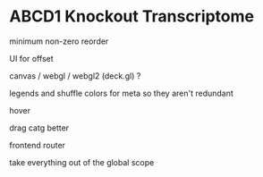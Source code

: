 # ABCD1 Knockout Transcriptome



minimum non-zero
reorder


UI for offset


canvas / webgl / webgl2 (deck.gl) ?


legends
and shuffle colors for meta so they aren't redundant


hover


drag catg better


frontend router


take everything out of the global scope


